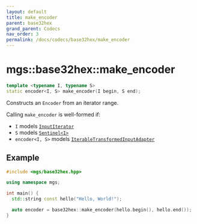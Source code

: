 ```yaml
---
layout: default
title: make_encoder
parent: base32hex
grand_parent: Codecs
nav_order: 3
permalink: /docs/codecs/base32hex/make_encoder
---
```


# mgs::base32hex::make_encoder

```cpp
template <typename I, typename S>
static encoder<I, S> make_encoder(I begin, S end);
```

Constructs an `Encoder` from an iterator range.

Calling `make_encoder` is well-formed if:

* `I` models [`InputIterator`]()
* `S` models [`Sentinel<I>`]()
* `encoder<I, S>` models [`IterableTransformedInputAdapter`]()

## Example

```cpp
#include <mgs/base32hex.hpp>

using namespace mgs;

int main() {
  std::string const hello("Hello, World!");

  auto encoder = base32hex::make_encoder(hello.begin(), hello.end());
}
```
